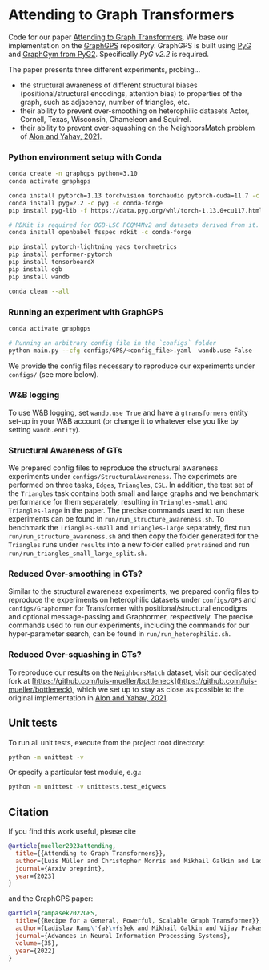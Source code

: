 # Attending to Graph Transformers

Code for our paper [Attending to Graph Transformers](). We base our implementation on the [GraphGPS](https://github.com/rampasek/GraphGPS) repository.
GraphGPS is built using [PyG](https://www.pyg.org/) and [GraphGym from PyG2](https://pytorch-geometric.readthedocs.io/en/2.0.0/notes/graphgym.html). Specifically *PyG v2.2* is required.

The paper presents three different experiments, probing...

- the structural awareness of different structural biases (positional/structural encodings, attention bias) to properties of the graph, such as adjacency, number of triangles, etc.
- their ability to prevent over-smoothing on heterophilic datasets Actor, Cornell, Texas, Wisconsin, Chameleon and Squirrel.
- their ability to prevent over-squashing on the NeighborsMatch problem of [Alon and Yahav, 2021](https://arxiv.org/abs/2006.05205).


### Python environment setup with Conda

```bash
conda create -n graphgps python=3.10
conda activate graphgps

conda install pytorch=1.13 torchvision torchaudio pytorch-cuda=11.7 -c pytorch -c nvidia
conda install pyg=2.2 -c pyg -c conda-forge
pip install pyg-lib -f https://data.pyg.org/whl/torch-1.13.0+cu117.html

# RDKit is required for OGB-LSC PCQM4Mv2 and datasets derived from it.  
conda install openbabel fsspec rdkit -c conda-forge

pip install pytorch-lightning yacs torchmetrics
pip install performer-pytorch
pip install tensorboardX
pip install ogb
pip install wandb

conda clean --all
```

### Running an experiment with GraphGPS
```bash
conda activate graphgps

# Running an arbitrary config file in the `configs` folder
python main.py --cfg configs/GPS/<config_file>.yaml  wandb.use False
```
We provide the config files necessary to reproduce our experiments under `configs/` (see more below).

### W&B logging
To use W&B logging, set `wandb.use True` and have a `gtransformers` entity set-up in your W&B account (or change it to whatever else you like by setting `wandb.entity`).

### Structural Awareness of GTs
We prepared config files to reproduce the structural awareness experiments under `configs/StructuralAwareness`.
The experimets are performed on three tasks, `Edges`, `Triangles`, `CSL`. In addition, the test set of the `Triangles` task contains both small and large graphs and we benchmark performance for them separately, resulting in `Triangles-small` and `Triangles-large` in the paper. The precise commands used to run these experiments can be found in `run/run_structure_awareness.sh`. To benchmark the `Triangles-small` and `Triangles-large` separately, first run `run/run_structure_awareness.sh` and then copy the folder generated for the `Triangles` runs under `results` into a new folder called `pretrained` and run `run/run_triangles_small_large_split.sh`.

### Reduced Over-smoothing in GTs?
Similar to the structural awareness experiments, we prepared config files to reproduce the experiments on heterophilic datasets under `configs/GPS` and `configs/Graphormer` for Transformer with positional/structural encodigns and optional message-passing and Graphormer, respectively. The precise commands used to run our experiments, including the commands for our hyper-parameter search, can be found in `run/run_heterophilic.sh`.

### Reduced Over-squashing in GTs?
To reproduce our results on the `NeighborsMatch` dataset, visit our dedicated fork at [https://github.com/luis-mueller/bottleneck](https://github.com/luis-mueller/bottleneck), which we set up to stay as close as possible to the original implementation in [Alon and Yahav, 2021](https://arxiv.org/abs/2006.05205).


## Unit tests

To run all unit tests, execute from the project root directory:

```bash
python -m unittest -v
```

Or specify a particular test module, e.g.:

```bash
python -m unittest -v unittests.test_eigvecs
```

## Citation
If you find this work useful, please cite 

```bibtex
@article{mueller2023attending,
  title={{Attending to Graph Transformers}}, 
  author={Luis Müller and Christopher Morris and Mikhail Galkin and Ladislav Ramp\'{a}\v{s}ek},
  journal={Arxiv preprint},
  year={2023}
}
```

and the GraphGPS paper:
```bibtex
@article{rampasek2022GPS,
  title={{Recipe for a General, Powerful, Scalable Graph Transformer}}, 
  author={Ladislav Ramp\'{a}\v{s}ek and Mikhail Galkin and Vijay Prakash Dwivedi and Anh Tuan Luu and Guy Wolf and Dominique Beaini},
  journal={Advances in Neural Information Processing Systems},
  volume={35},
  year={2022}
}
```
